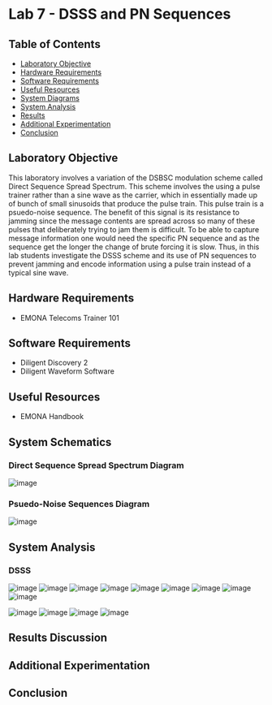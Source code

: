 # Lab 7 - DSSS and PN Sequences

## Table of Contents
- [Laboratory Objective](#laboratory-objective)
- [Hardware Requirements](#hardware-requirements)
- [Software Requirements](#software-requirements)
- [Useful Resources](#useful-resources)
- [System Diagrams](#system-diagrams)
- [System Analysis](#system-analysis)
- [Results](#results)
- [Additional Experimentation](#additional-experimentation)
- [Conclusion](#conclusion)

## Laboratory Objective
This laboratory involves a variation of the DSBSC modulation scheme called Direct Sequence Spread Spectrum. This scheme involves the using a pulse trainer rather than a sine wave as the carrier, which in essentially made up of bunch of small sinusoids that produce the pulse train. This pulse train is a psuedo-noise sequence. The benefit of this signal is its resistance to jamming since the message contents are spread across so many of these pulses that deliberately trying to jam them is difficult. To be able to capture message information one would need the specific PN sequence and as the sequence get the longer the change of brute forcing it is slow. Thus, in this lab students investigate the DSSS scheme and its use of PN sequences to prevent jamming and encode information using a pulse train instead of a typical sine wave.

## Hardware Requirements
- EMONA Telecoms Trainer 101

## Software Requirements
- Diligent Discovery 2
- Diligent Waveform Software

## Useful Resources
- EMONA Handbook

## System Schematics

### Direct Sequence Spread Spectrum Diagram
![image](https://github.com/leoki6/Digital-Communications/blob/main/L7_DSSS_PN_Sequences/System_Diagrams/DSSS_Diagram.png)

### Psuedo-Noise Sequences Diagram
![image](https://github.com/leoki6/Digital-Communications/blob/main/L7_DSSS_PN_Sequences/System_Diagrams/DSSS_Diagram.png)

## System Analysis

### DSSS
![image](https://github.com/leoki6/Digital-Communications/blob/main/L7_DSSS_PN_Sequences/Figures/A1_DSSS_Sig.png)
![image](https://github.com/leoki6/Digital-Communications/blob/main/L7_DSSS_PN_Sequences/Figures/A2_Speech_Mod.png)
![image](https://github.com/leoki6/Digital-Communications/blob/main/L7_DSSS_PN_Sequences/Figures/A3_Modulation.png)
![image](https://github.com/leoki6/Digital-Communications/blob/main/L7_DSSS_PN_Sequences/Figures/A4_F_Adjust.png)
![image](https://github.com/leoki6/Digital-Communications/blob/main/L7_DSSS_PN_Sequences/Figures/A4_G_F_Adjust.png)
![image](https://github.com/leoki6/Digital-Communications/blob/main/L7_DSSS_PN_Sequences/Figures/A5_VCO_Sweep.png)
![image](https://github.com/leoki6/Digital-Communications/blob/main/L7_DSSS_PN_Sequences/Figures/A6_20dB.png)
![image](https://github.com/leoki6/Digital-Communications/blob/main/L7_DSSS_PN_Sequences/Figures/A7_6dB.png)
![image](https://github.com/leoki6/Digital-Communications/blob/main/L7_DSSS_PN_Sequences/Figures/A8_0dB.png)

![image](https://github.com/leoki6/Digital-Communications/blob/main/L7_DSSS_PN_Sequences/Figures/B1_SYNC_X.png)
![image](https://github.com/leoki6/Digital-Communications/blob/main/L7_DSSS_PN_Sequences/Figures/B2_Freq_Nulls.png)
![image](https://github.com/leoki6/Digital-Communications/blob/main/L7_DSSS_PN_Sequences/Figures/B3_Psuedo_Noise.png)
![image](https://github.com/leoki6/Digital-Communications/blob/main/L7_DSSS_PN_Sequences/Figures/B4_X_Lobes.png)


## Results Discussion


## Additional Experimentation


## Conclusion



